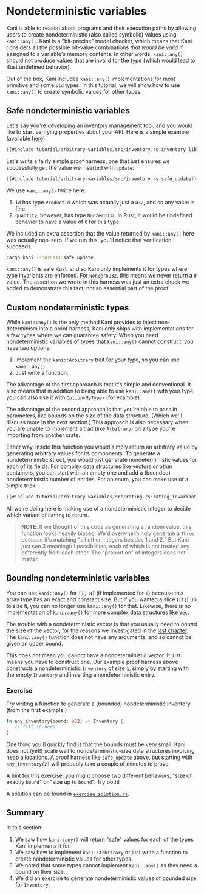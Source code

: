 # Nondeterministic variables

Kani is able to reason about programs and their execution paths by allowing users to create nondeterministic (also called symbolic) values using `kani::any()`.
Kani is a "bit-precise" model checker, which means that Kani considers all the possible bit-value combinations _that would be valid_ if assigned to a variable's memory contents.
In other words, `kani::any()` should not produce values that are invalid for the type (which would lead to Rust undefined behavior).

Out of the box, Kani includes `kani::any()` implementations for most primitive and some `std` types.
In this tutorial, we will show how to use `kani::any()` to create symbolic values for other types. 

## Safe nondeterministic variables

Let's say you're developing an inventory management tool, and you would like to start verifying properties about your API.
Here is a simple example (available [here](https://github.com/model-checking/kani/blob/main/docs/src/tutorial/arbitrary-variables/src/inventory.rs)):

```rust
{{#include tutorial/arbitrary-variables/src/inventory.rs:inventory_lib}}
```

Let's write a fairly simple proof harness, one that just ensures we successfully `get` the value we inserted with `update`:

```rust
{{#include tutorial/arbitrary-variables/src/inventory.rs:safe_update}}
```

We use `kani::any()` twice here:

1. `id` has type `ProductId` which was actually just a `u32`, and so any value is fine.
2. `quantity`, however, has type `NonZeroU32`.
In Rust, it would be undefined behavior to have a value of `0` for this type.

We included an extra assertion that the value returned by `kani::any()` here was actually non-zero.
If we run this, you'll notice that verification succeeds.

```bash
cargo kani --harness safe_update
```

`kani::any()` is safe Rust, and so Kani only implements it for types where type invariants are enforced.
For `NonZeroU32`, this means we never return a `0` value.
The assertion we wrote in this harness was just an extra check we added to demonstrate this fact, not an essential part of the proof.

## Custom nondeterministic types

While `kani::any()` is the only method Kani provides to inject non-determinism into a proof harness, Kani only ships with implementations for a few types where we can guarantee safety.
When you need nondeterministic variables of types that `kani::any()` cannot construct, you have two options:

1. Implement the `kani::Arbitrary` trait for your type, so you can use `kani::any()`.
2. Just write a function.

The advantage of the first approach is that it's simple and conventional.
It also means that in addition to being able to use `kani::any()` with your type, you can also use it with `Option<MyType>` (for example).

The advantage of the second approach is that you're able to pass in parameters, like bounds on the size of the data structure.
(Which we'll discuss more in the next section.)
This approach is also necessary when you are unable to implement a trait (like `Arbitrary`) on a type you're importing from another crate.

Either way, inside this function you would simply return an arbitrary value by generating arbitrary values for its components.
To generate a nondeterministic struct, you would just generate nondeterministic values for each of its fields.
For complex data structures like vectors or other containers, you can start with an empty one and add a (bounded) nondeterministic number of entries.
For an enum, you can make use of a simple trick:

```rust
{{#include tutorial/arbitrary-variables/src/rating.rs:rating_invariant}}
```

All we're doing here is making use of a nondeterministic integer to decide which variant of `Rating` to return.

> **NOTE**: If we thought of this code as generating a random value, this function looks heavily biased.
> We'd overwhelmingly generate a `Three` because it's matching "all other integers besides 1 and 2."
> But Kani just see 3 meaningful possibilities, each of which is not treated any differently from each other.
> The "proportion" of integers does not matter.

## Bounding nondeterministic variables

You can use `kani::any()` for `[T; N]` (if implemented for `T`) because this array type has an exact and constant size.
But if you wanted a slice (`[T]`) up to size `N`, you can no longer use `kani::any()` for that.
Likewise, there is no implementation of `kani::any()` for more complex data structures like `Vec`.

The trouble with a nondeterministic vector is that you usually need to _bound_ the size of the vector, for the reasons we investigated in the [last chapter](./tutorial-loop-unwinding.md).
The `kani::any()` function does not have any arguments, and so cannot be given an upper bound.

This does not mean you cannot have a nondeterministic vector.
It just means you have to construct one.
Our example proof harness above constructs a nondeterministic `Inventory` of size `1`, simply by starting with the empty `Inventory` and inserting a nondeterministic entry.

### Exercise

Try writing a function to generate a (bounded) nondeterministic inventory (from the first example:)

```rust
fn any_inventory(bound: u32) -> Inventory {
   // fill in here
}
```

One thing you'll quickly find is that the bounds must be very small.
Kani does not (yet!) scale well to nondeterministic-size data structures involving heap allocations.
A proof harness like `safe_update` above, but starting with `any_inventory(2)` will probably take a couple of minutes to prove.

A hint for this exercise: you might choose two different behaviors, "size of exactly `bound`" or "size up to `bound`".
Try both!

A solution can be found in [`exercise_solution.rs`](https://github.com/model-checking/kani/blob/main/docs/src/tutorial/arbitrary-variables/src/exercise_solution.rs).

## Summary

In this section:

1. We saw how `kani::any()` will return "safe" values for each of the types Kani implements it for.
2. We saw how to implement `kani::Arbitrary` or just write a function to create nondeterministic values for other types.
3. We noted that some types cannot implement `kani::any()` as they need a bound on their size.
4. We did an exercise to generate nondeterministic values of bounded size for `Inventory`.
